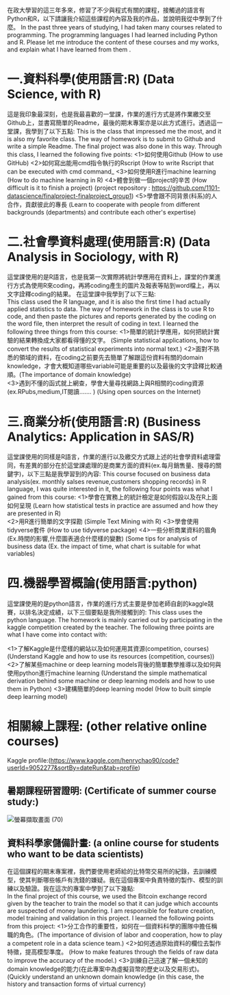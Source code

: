 在政大學習的這三年多來，修習了不少與程式有關的課程，接觸過的語言有Python和R，以下請讓我介紹這些課程的內容及我的作品，並說明我從中學到了什麼。
In the past three years of studying, I had taken many courses related to programming. The programming languages I had learned including Python and R. Please let me introduce the content of these courses and my works, and explain what I have learned from them .

一.資料科學(使用語言:R)  (Data Science, with R)
==
這是我印象最深刻，也是我最喜歡的一堂課，作業的進行方式是將作業繳交至Github上，並書寫簡單的Readme，最後的期末專案亦是以此方式進行。透過這一堂課，我學到了以下五點: 
This is the class that impressed me the most, and it is also my favorite class. The way of homework is to submit to Github and write a simple Readme. The final project was also done in this way. Through this class, I learned the following five points:
<1>如何使用Github (How to use GitHub)
<2>如何寫出能用cmd指令執行的Rscript (How to write Rscript that can be executed with cmd command_
<3>如何使用R進行machine learning  (How to do machine learning in R)
<4>體會到做一個project的辛苦 (How difficult is it to finish a project) (project repository : https://github.com/1101-datascience/finalproject-finalproject_group1) 
<5>學會跟不同背景(科系)的人合作，貢獻彼此的專長 (Learn to cooperate with people from different backgrounds (departments) and contribute each other's expertise)

二.社會學資料處理(使用語言:R) (Data Analysis in Sociology, with R) 
==
這堂課使用的是R語言，也是我第一次實際將統計學應用在資料上，課堂的作業進行方式為使用R來coding，再將coding產生的圖片及報表等貼到word檔上，再以文字詮釋coding的結果。
在這堂課中我學到了以下三點:  
This class used the R language, and it is also the first time I had actually applied statistics to data. The way of homework in the class is to use R to code, and then paste the pictures and reports generated by the coding on the word file, then interpret the result of coding in text.
I learned the following three things from this course:
<1>簡單的統計學應用，如何把統計實驗的結果轉換成大家都看得懂的文字。 (Simple statistical applications, how to convert the results of statistical experiments into normal text.)
<2>面對不熟悉的領域的資料，在coding之前要先去簡單了解跟這份資料有關的domain knowledge，才會大概知道哪些variable可能是重要的以及最後的文字詮釋比較通順。(The importance of domain knowledge)  
<3>遇到不懂的函式就上網查，學會大量尋找網路上與R相關的coding資源(ex.RPubs,medium,IT閱讀....... ) (Using open sources on the Internet)

三.商業分析(使用語言:R) (Business Analytics: Application in SAS/R) 
==
這堂課使用的同樣是R語言，作業的進行以及繳交方式跟上述的社會學資料處理雷同，有差異的部分在於這堂課處理的是商業方面的資料(ex.每月銷售量、搜尋的關鍵字)，以下三點是我學習到的內容:
This course focused on business data analysis(ex. monthly salses revenue,customers shopping records) in R language, I was quite interested in it, the following four  points was what I gained from this course: 
<1>學會在實務上的統計檢定是如何假設以及在R上面如何呈現 (Learn how statistical tests in practice are assumed and how they are presented in R)  
<2>用R進行簡單的文字探勘  (Simple Text Mining with R)
<3>學會使用tidyverse套件  (How to use tidyverse package)
<4>一些分析商業資料的眉角(Ex.時間的影響,什麼圖表適合什麼樣的變數) (Some tips for analysis of business data (Ex. the impact of time, what chart is suitable for what variables)

四.機器學習概論(使用語言:python)  
==
這堂課使用的是python語言，作業的進行方式主要是參加老師自創的kaggle競賽，以排名決定成績，以下三個要點是我所接觸到的: 
This class uses the python language. The homework is mainly carried out by participating in the kaggle competition created by the teacher. The following three points are what I have come into contact with:

<1>了解Kaggle是什麼樣的網站以及如何運用其資源(competition, courses)  (Understand Kaggle and how to use its resources (competition, courses))
<2>了解某些machine or deep learning models背後的簡單數學推導以及如何與使用python進行machine learning  (Understand the simple mathematical derivation behind some machine or deep learning models and how to use them in Python)
<3>建構簡單的deep learning model  (How to built simple deep learning model)

相關線上課程:  (other relative online courses)
==
Kaggle profile:(https://www.kaggle.com/henrychao90/code?userId=9052277&sortBy=dateRun&tab=profile)

暑期課程研習證明: (Certificate of summer course study:)
--
![螢幕擷取畫面 (70)](https://user-images.githubusercontent.com/90858054/161212433-dbf46a7b-b5b7-4173-996b-8ff361f60059.png)

資料科學家儲備計畫: (a online course for students who want to be data scientists)
--
在這個課程的期末專案裡，我們要使用老師給的比特幣交易所的紀錄，去訓練模型，使其判斷哪些帳戶有洗錢的嫌疑。我在這個專案中負責特徵的製作、模型的訓練以及驗證。我在這次的專案中學到了以下幾點:  
In the final project of this course, we used the Bitcoin exchange record given by the teacher to train the model so that it can judge which accounts are suspected of money laundering. I am responsible for feature creation, model training and validation in this project. I learned the following points from this project:
<1>分工合作的重要性，如何在一個資料科學的團隊中擔任稱職的角色。(The importance of division of labor and cooperation, how to play a competent role in a data science team.)
<2>如何透過原始資料的欄位去製作特徵，提高模型準度。  (How to make features through the fields of raw data to improve the accuracy of the model.)
<3>訓練自己迅速了解一個未知的domain knowledge的能力(在此專案中為虛擬貨幣的歷史以及交易形式)。(Quickly understand an unknown domain knowledge (in this case, the history and transaction forms of virtual currency)




